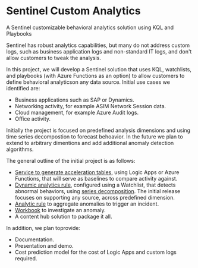 # Sentinel Custom Analytics

A Sentinel customizable behavioral analytics solution using KQL and Playbooks

Sentinel has robust analytics capabilities, but many do not address custom logs, such as business application logs and non-standard IT logs, and don't allow customers to tweak the analysis. 

In this project, we will develop a Sentinel solution that uses KQL, watchlists, and playbooks (with Azure Functions as an option) to allow customers to define behavioral analyticson any data source. Initial use cases we identified are:
-	Business applications such as SAP or Dynamics.
- Networking activity, for example ASIM Network Session data.
-	Cloud management, for example Azure Audit logs.
-	Office activity.

Initially the project is focused on predefined analysis dimensions and using time series decompostion to forecast behoavior. In the future we plan to extend to arbitrary dimentions and add additional anomaly detection algorithms.

The general outline of the initial project is as follows:

- [Service to generate acceleration tables](docs/design/acceleration.md), using Logic Apps or Azure Functions, that will serve as baselines to compare activity against.
- [Dynamic analytics rule](docs/design/detection-and-invstigation.md#anomaly-detection-analytic-rule), configured using a Watchlist, that detects abnormal behaviors, using [series decomposition](https://learn.microsoft.com/azure/data-explorer/kusto/query/series-decomposefunction). The initial release focuses on supporting any source, across predefined dimension. 
- [Analytic rule](docs/design/detection-and-invstigation.md#incident-generation-analytic-rule) to aggregate anomalies to trigger an incident.
- [Workbook](docs/design/detection-and-invstigation.md#anomaly-investigation-workbook) to investigate an anomaly.
- A content hub solution to package it all.

In addition, we plan toprovide:
-	Documentation.
-	Presentation and demo.
-	Cost prediction model for the cost of Logic Apps and custom logs required.
